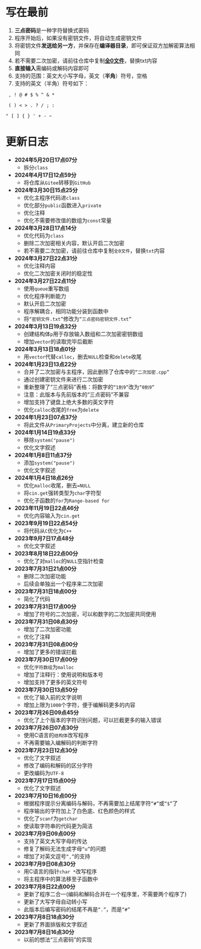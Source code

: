 # 写在最前

1. **三点密码**是一种字符替换式密码
2. 程序开始后，如果没有密钥文件，将自动生成密钥文件
3. 将密钥文件**发送给另一方**，并保存在**编译器目录**，即可保证双方加解密算法相同
4. 若不需要二次加密，请前往仓库中复制[**全0文件**](全0文件.txt)，替换txt内容
5. **直接输入**需编码或解码内容即可
6. 支持的范围：英文大小写字母，英文（**半角**）符号，空格
7. 支持的英文（半角）符号如下：

```
 , ! @ # $ % ^ & *

 ( ) < > . ? / ; :

" [ ] { } ' + - ~
```

# 更新日志

- **2024年5月20日17点07分**
	- 拆分```class```
- **2024年4月17日12点59分**
	- 将仓库从```Gitee```转移到```GitHub```
- **2024年3月30日15点25分**
	- 优化主程序代码进```class```
	- 优化部分```public```函数进入```private```
	- 优化注释
	- 优化不需要修改值的数组为```const```常量
- **2024年3月28日17点14分**
	- 优化代码为```class```
	- 删除二次加密相关内容，默认开启二次加密
	- 若不需要二次加密，请前往仓库中复制```全0文件```，替换```txt```内容
- **2024年3月27日22点31分**
	- 优化注释内容
	- 优化二次加密关闭时的稳定性
- **2024年3月27日22点11分**
	- 使用```queue```重写数组
	- 优化程序判断能力
	- 默认开启二次加密
	- 程序解耦合，相同功能分装到函数中
	- 将```“密钥文件.txt”```修改为```“三点密码密钥文件.txt”```
- **2024年3月13日19点32分**
	- 创建结构体```p```用于存放输入数组和二次加密密钥数组
	- 增加```vector```的读取完毕后截断
- **2024年3月13日18点01分**
	- 用```vector```代替```calloc```，删去```NULL```检查和```delete```收尾
- **2024年1月23日13点22分**
	- 合并了二次加密与主程序，因此删除了仓库中的```“二次加密.cpp”```
	- 通过创建密钥文件来进行二次加密
	- 重新整理了“三点密码”表格：将数字的```“1到9”```改为```“0到9”```
	- 注意：此版本与先前版本的“三点密码”不兼容
	- 增加支持了键盘上绝大多数的英文字符
	- 优化```calloc```收尾的```free```为```delete```
- **2024年1月23日07点37分**
	- 将此文件从```PrimaryProjects```中分离，建立新的仓库
- **2024年1月14日19点33分**
	- 移除```system("pause")```
	- 优化文字叙述
- **2024年1月8日11点37分**
	- 添加```system("pause")```
	- 优化文字叙述
- **2024年1月4日18点26分**
	- 优化```malloc```收尾，删去```=NULL```
	- 将```cin.get```强转类型为```char```字符型
	- 优化子函数的```for```为```Range-based for```
- **2023年11月19日22点46分**
	- 优化内容输入为```cin.get```
- **2023年9月19日22点54分**
	- 将代码从```C```优化为```C++```
- **2023年9月7日17点48分**
	- 优化文字叙述
- **2023年8月18日22点00分**
	- 优化了对```malloc```的```NULL```空指针检查
- **2023年7月31日21点00分**
	- 删除二次加密功能
	- 后续会单独出一个程序来二次加密
- **2023年7月31日18点00分**
	- 简化了代码
- **2023年7月31日17点00分**
	- 增加了符号的二次加密，可以和数字的二次加密共同使用
- **2023年7月31日08点30分**
	- 增加了二次加密功能
	- 优化了注释
- **2023年7月31日08点00分**
	- 增加了更多的错误拦截
- **2023年7月30日17点00分**
	- 优化```字符数组```为```malloc```
	- 增加了注释行：使用说明和版本号
	- 增加支持了更多的英文符号
- **2023年7月30日13点50分**
	- 优化了输入前的文字说明
	- 增加上限为```1000```个字符，便于编解码更多的内容
- **2023年7月26日09点45分**
	- 优化了上个版本的字符识别问题，可以拦截更多的输入错误
- **2023年7月26日07点30分**
	- 使用C语言的```结构体```改写程序
	- 不再需要输入编解码的判断字符
- **2023年7月23日12点30分**
	- 优化了文字叙述
	- 修改了编码和解码的区分字符
	- 更改编码为```UTF-8```
- **2023年7月17日15点00分**
	- 优化了文字叙述
- **2023年7月10日16点00分**
	- 根据程序提示分离编码与解码，不再需要加上结尾字符```“#”```或```“$”```了
	- 程序输出的字符加上了白色底、红色颜色的样式
	- 优化了```scanf```为```getchar```
	- 使读取字符串的代码更为简洁
- **2023年7月9日09点00分**
	- 支持了英文大写字母的传达
	- 修复了解码无法生成字母```“u”```的问题
	- 增加了对英文逗号```“,”```的支持
- **2023年7月9日08点30分**
	- 用C语言的指针```char *```改写程序
	- 将主程序中的算法移至子函数中
- **2023年7月8日22点00分**
	- 更新了程序二合一(编码和解码合并在一个程序里，不需要两个程序了)
	- 更新了大写字母自动转小写
	- 此版本后编写密码的结尾不再是```“.”```，而是```“#”```
- **2023年7月8日18点30分**
	- 更新了界面排版和文字叙述
- **2023年7月8日16点30分**
	- 以前的想法“三点密码”的实现
